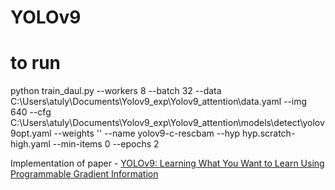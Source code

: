 # YOLOv9

# to run 
python train_daul.py --workers 8 --batch 32 --data C:\Users\atuly\Documents\Yolov9_exp\Yolov9_attention\data.yaml --img 640 --cfg C:\Users\atuly\Documents\Yolov9_exp\Yolov9_attention\models\detect\yolov9opt.yaml --weights '' --name yolov9-c-rescbam --hyp hyp.scratch-high.yaml --min-items 0 --epochs 2

Implementation of paper - [YOLOv9: Learning What You Want to Learn Using Programmable Gradient Information](https://arxiv.org/abs/2402.13616)


